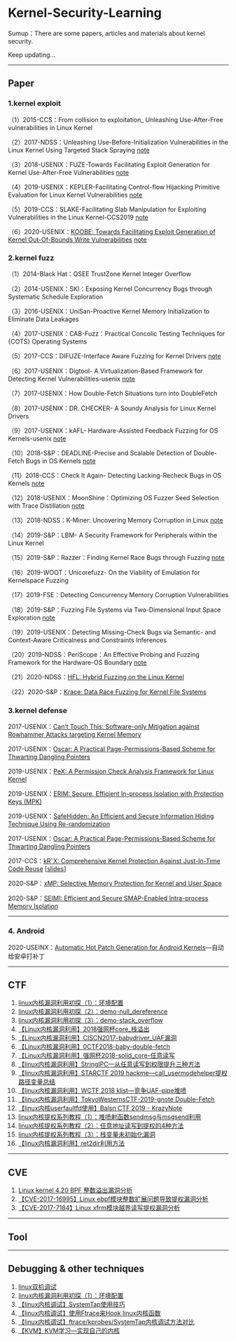 # Kernel-Security-Learning

Sumup：There are some papers, articles and materials about kernel security.  

Keep updating...



---

## Paper

### 1.kernel exploit

（1）2015-CCS：From collision to exploitation_ Unleashing Use-After-Free vulnerabilities in Linux Kernel

（2）2017-NDSS：Unleashing Use-Before-Initialization Vulnerabilities in the Linux Kernel Using Targeted Stack Spraying [note](https://www.jianshu.com/p/636db0e5d246)

（3）2018-USENIX：FUZE-Towards Facilitating Exploit Generation for Kernel Use-After-Free Vulnerabilities [note](https://www.jianshu.com/p/cfe7c9f7e852)

（4）2019-USENIX：KEPLER-Facilitating Control-flow Hijacking Primitive Evaluation for Linux Kernel Vulnerabilities [note](https://www.jianshu.com/p/53570db6fcba)

（5）2019-CCS：SLAKE-Facilitating Slab Manipulation for Exploiting Vulnerabilities in the Linux Kernel-CCS2019 [note](https://www.jianshu.com/p/d731cd87c6f4)

（6）2020-USENIX：[KOOBE: Towards Facilitating Exploit Generation of Kernel Out-Of-Bounds Write Vulnerabilities](https://www.usenix.org/conference/usenixsecurity20/presentation/chen-weiteng) [note](https://www.jianshu.com/p/24cb664a2811)

### 2.kernel fuzz

（1）2014-Black Hat：QSEE TrustZone Kernel Integer Overflow

（2）2014-USENIX：SKI：Exposing Kernel Concurrency Bugs through Systematic Schedule Exploration

（3）2016-USENIX：UniSan-Proactive Kernel Memory Initialization to Eliminate Data Leakages

（4）2017-USENIX：CAB-Fuzz：Practical Concolic Testing Techniques for {COTS} Operating Systems

（5）2017-CCS：DIFUZE-Interface Aware Fuzzing for Kernel Drivers [note](https://www.jianshu.com/p/670b141d1b8d)

（6）2017-USENIX：Digtool- A Virtualization-Based Framework for Detecting Kernel Vulnerabilities-usenix [note](https://www.jianshu.com/p/3cc85231657d)

（7）2017-USENIX：How Double-Fetch Situations turn into DoubleFetch

（8）2017-USENIX：DR. CHECKER- A Soundy Analysis for Linux Kernel Drivers

（9）2017-USENIX：kAFL- Hardware-Assisted Feedback Fuzzing for OS Kernels-usenix [note](https://www.jianshu.com/u/cd49be7bd6b5)

（10）2018-S&P：DEADLINE-Precise and Scalable Detection of Double-Fetch Bugs in OS Kernels [note](https://www.jianshu.com/p/e4084b2c7c16)

（11）2018-CCS：Check It Again- Detecting Lacking-Recheck Bugs in OS Kernels [note](https://www.jianshu.com/p/2f8df6082b1d)

（12）2018-USENIX：MoonShine：Optimizing OS Fuzzer Seed Selection with Trace Distillation [note](https://www.jianshu.com/p/7e90ad222acf)

（13）2018-NDSS：K-Miner: Uncovering Memory Corruption in Linux [note](https://blog.csdn.net/u012332816/article/details/79795643)

（14）2019-S&P：LBM- A Security Framework for Peripherals within the Linux Kernel

（15）2019-S&P：Razzer：Finding Kernel Race Bugs through Fuzzing [note](https://www.jianshu.com/p/43ced9660257)

（16）2019-WOOT：Unicorefuzz- On the Viability of Emulation for Kernelspace Fuzzing

（17）2019-FSE：Detecting Concurrency Memory Corruption Vulnerabilities

（18）2019-S&P：Fuzzing File Systems via Two-Dimensional Input Space Exploration [note](https://www.jianshu.com/p/23c3e41254b6)

（19）2019-USENIX：Detecting Missing-Check Bugs via Semantic- and Context-Aware Criticalness and Constraints Inferences

（20）2019-NDSS：PeriScope：An Effective Probing and Fuzzing Framework for the Hardware-OS Boundary [note](https://www.jianshu.com/p/34568906d900)

（21）2020-NDSS：[HFL: Hybrid Fuzzing on the Linux Kernel](https://www.ndss-symposium.org/ndss-paper/hfl-hybrid-fuzzing-on-the-linux-kernel/)

（22）2020-S&P：[Krace: Data Race Fuzzing for Kernel File Systems](https://www.computer.org/csdl/proceedings-article/sp/2020/349700b568/1iqVRYHTi24)

### 3.kernel defense

2017-USENIX：[Can’t Touch This: Software-only Mitigation against Rowhammer Attacks targeting Kernel Memory](https://www.usenix.org/conference/usenixsecurity17/technical-sessions/presentation/brasser)

2017-USENIX：[Oscar: A Practical Page-Permissions-Based Scheme for Thwarting Dangling Pointers](https://www.usenix.org/conference/usenixsecurity17/technical-sessions/presentation/dang)

2019-USENIX：[PeX: A Permission Check Analysis Framework for Linux Kernel](https://www.usenix.org/conference/usenixsecurity19/presentation/zhang-tong)

2019-USENIX：[ERIM: Secure, Efficient In-process Isolation with Protection Keys (MPK)](https://www.usenix.org/conference/usenixsecurity19/presentation/vahldiek-oberwagner)

2019-USENIX：[SafeHidden: An Efficient and Secure Information Hiding Technique Using Re-randomization](https://www.usenix.org/conference/usenixsecurity19/presentation/wang)

2017-USENIX：[Oscar: A Practical Page-Permissions-Based Scheme for Thwarting Dangling Pointers](https://www.usenix.org/conference/usenixsecurity17/technical-sessions/presentation/dang)

2017-CCS：[kRˆX: Comprehensive Kernel Protection Against Just-In-Time Code Reuse](http://www.cs.columbia.edu/~theofilos/files/papers/2017/krx.pdf)  [[slides](http://www.cs.columbia.edu/~theofilos/files/slides/krx.pdf)]

2020-S&P：[xMP: Selective Memory Protection for Kernel and User Space](https://www.computer.org/csdl/proceedings-article/sp/2020/349700a603/1iqVRnCoPjq)

2020-S&P：[SEIMI: Efficient and Secure SMAP-Enabled Intra-process Memory Isolation](https://www.computer.org/csdl/proceedings-article/sp/2020/349700b332/1iqVRPB1xbG)

---

### 4. Android

2020-USEINX：[Automatic Hot Patch Generation for Android Kernels](https://www.usenix.org/conference/usenixsecurity20/presentation/xu)—自动给安卓打补丁



---

## CTF

1. [linux内核漏洞利用初探（1）：环境配置](https://blog.csdn.net/panhewu9919/article/details/99438304)
2. [linux内核漏洞利用初探（2）：demo-null_dereference](https://blog.csdn.net/panhewu9919/article/details/99441712)
3. [linux内核漏洞利用初探（3）：demo-stack_overflow](https://blog.csdn.net/panhewu9919/article/details/99485487)
4. [【Linux内核漏洞利用】2018强网杯core_栈溢出](https://www.jianshu.com/p/8d950a9d8974)
5. [【Linux内核漏洞利用】CISCN2017-babydriver_UAF漏洞](https://www.jianshu.com/p/5dbdabba7e75)
6. [【Linux内核漏洞利用】0CTF2018-baby-double-fetch](https://ctf-wiki.github.io/ctf-wiki/pwn/linux/kernel/double-fetch/)
7. [【Linux内核漏洞利用】强网杯2018-solid_core-任意读写](https://www.jianshu.com/p/3d707fac499a)
8. [【linux内核漏洞利用】StringIPC—从任意读写到权限提升三种方法](https://www.jianshu.com/p/07994f8b2bb0)
9. [【linux内核漏洞利用】STARCTF 2019 hackme—call_usermodehelper提权路径变量总结](https://www.jianshu.com/p/a2259cd3e79e)
10. [【linux内核漏洞利用】WCTF 2018 klist—竞争UAF-pipe堆喷](https://blog.csdn.net/panhewu9919/article/details/100728934)
11. [【linux内核漏洞利用】TokyoWesternsCTF-2019-gnote Double-Fetch](https://blog.csdn.net/panhewu9919/article/details/100891770)
12. [【linux内核userfaultfd使用】Balsn CTF 2019 - KrazyNote](https://www.jianshu.com/p/a70a358ec02c)
13. [linux内核提权系列教程（1）：堆喷射函数sendmsg与msgsend利用](https://www.jianshu.com/p/5583657cfd25)
14. [linux内核提权系列教程（2）：任意地址读写到提权的4种方法](https://www.jianshu.com/p/fef2377f6a31)
15. [linux内核提权系列教程（3）：栈变量未初始化漏洞](https://www.jianshu.com/p/b28b964b9243)
16. [【linux内核漏洞利用】ret2dir利用方法](https://www.jianshu.com/p/3c662b6163a7)



---

## CVE

1. [Linux kernel 4.20 BPF 整数溢出漏洞分析](https://www.cnblogs.com/bsauce/p/11560224.html)
2. [【CVE-2017-16995】Linux ebpf模块整数扩展问题导致提权漏洞分析](https://www.cnblogs.com/bsauce/p/11583310.html)
3. [【CVE-2017-7184】Linux xfrm模块越界读写提权漏洞分析](https://www.cnblogs.com/bsauce/p/11634185.html)



---

## Tool



---

## Debugging & other techniques

1. [linux双机调试](https://www.cnblogs.com/bsauce/p/11634162.html)
2. [linux内核漏洞利用初探（1）：环境配置](https://blog.csdn.net/panhewu9919/article/details/99438304)
3. [【linux内核调试】SystemTap使用技巧](https://blog.csdn.net/panhewu9919/article/details/103113711)
4. [【linux内核调试】使用Ftrace来Hook linux内核函数](https://www.jianshu.com/p/bf70a262787e)
5. [【linux内核调试】ftrace/kprobes/SystemTap内核调试方法对比](https://www.jianshu.com/p/285c91c97c28)
6. [【KVM】KVM学习—实现自己的内核](https://www.jianshu.com/p/5ec4507e9be0)




